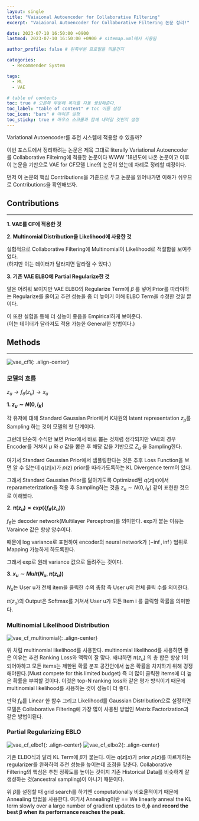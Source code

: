 ```yaml
---
layout: single
title: "Vaiaional Autoencoder for Collaborative Filtering"
excerpt: "Vaiaional Autoencoder for Collaborative Filtering 논문 정리!"

date: 2023-07-10 16:50:00 +0900
lastmod: 2023-07-10 16:50:00 +0900 # sitemap.xml에서 사용됨

author_profile: false # 왼쪽부분 프로필을 띄울건지

categories:
  - Recommender System

tags:
  - ML
  - VAE

# table of contents
toc: true # 오른쪽 부분에 목차를 자동 생성해준다.
toc_label: "table of content" # toc 이름 설정
toc_icon: "bars" # 아이콘 설정
toc_sticky: true # 마우스 스크롤과 함께 내려갈 것인지 설정
---
```


Variational Autoencoder를 추천 시스템에 적용할 수 있을까?

이번 포스트에서 정리하려는 논문은 제목 그대로 literally 
Variational Autoencoder를 Collaborative Filteirng에 적용한 논문이다 
WWW '18년도에 나온 논문이고 이후 이 논문을 기반으로 VAE for CF모델 Line의 논문이 있는데 차례로 정리할 예정이다.

먼저 이 논문의 핵심 Contributions을 기준으로 두고 논문을 읽어나가면 이해가 쉬우므로 Contributions을 확인해보자.

## Contributions
---
**1. VAE를 CF에 적용한 것**

**2. Multinomial Distribution을 Likelihood에 사용한 것**

  실험적으로 Collaborative Filtering에 Multinomial이 Likelihood로 적절함을 보여주었다.  
  (하지만 이는 데이터가 달라지면 달라질 수 있다.)

**3. 기존 VAE ELBO에 Partial Regularize한 것**

  말은 어려워 보이지만 VAE ELBO의 Regularize Term에 $\beta$ 를 넣어 Prior를 따라야하는 Regularize를 줄이고 추천 성능을 좀 더 높이기 이해 ELBO Term을 수정한 것일 뿐이다. 
  
  이 또한 실험을 통해 더 성능이 좋음을 Empirical하게 보여준다.  
  (이는 데이터가 달라져도 적용 가능한 General한 방법이다.)


## Methods
---

![vae_cf1](https://namu-tree-kim.github.io/assets/images/vae_cf1.PNG "vae_cf1"){: .align-center}

### **모델의 흐름**

$z_{u} \to f_{\theta}(z_{u}) \to x_{u}$


**1. $z_{u} \sim N(0, I_{K})$**

각 유저에 대해 Standard Gaussian Prior에서 K차원의 latent representation $z_{\mu}$를 Sampling 하는 것이 모델의 첫 단계이다. 

그런데 단순히 수식만 보면 Prior에서 바로 뽑는 것처럼 생각되지만 VAE의 경우 Encoder를 거쳐서 $\mu$ 와  $\sigma$ 값을 뽑은 후 해당 값을 기반으로 $Z_u$ 을 Sampling한다. 

여기서 Standard Gaussian Prior에서 샘플링한다는 것은 추후 Loss Function을 보면 알 수 있는데 $q(z\|x)$가 $p(z)$ prior를 따라가도록하는 KL Divergence term이 있다.  

그래서 Standard Gaussian Prior를 닮아가도록 Optimized된 $q(z\|x)$에서 reparameterization을 적용 후 Sampling하는 것을 $z_{u} \sim N(0, I_{K})$ 같이 표현한 것으로 이해했다.

**2. $\pi(z_u) \propto exp(\{f_{\theta}(z_{u})\})$**

$f_{\theta}$는 decoder network(Multilayer Perceptron)를 의미한다. exp가 붙는 이유는 Varaince 값은 항상 양수이다.

때문에 log variance로 표현하여 encoder의 neural network가 $(- \inf, \inf)$ 범위로 Mapping 가능하게 하도록한다. 

그래서 exp로 원래 variance 값으로 돌려주는 것이다.

**3. $x_u \sim Mult(N_u, \pi(z_u))$**

$N_u$는 User u가 전체 item을 클릭한 수의 총합 즉 User u의 전체 클릭 수를 의미한다. 

$\pi(z_u)$의 Output은 Softmax를 거쳐서 User u가 모든 Item i 를 클릭할 확률을 의미한다.


### **Multinomial Likelihood Distribution**
![vae_cf_multinomial](https://namu-tree-kim.github.io/assets/images/vae_cf_multinomial.PNG "vae_cf_multinomial"){: .align-center}

위 처럼 multinomial likelihood를 사용한다. multinomial likelihood를 사용하면 좋은 이유는 추천 Ranking Loss와 맥락이 잘 맞다. 왜냐하면 $\pi(z_u)$ 의 총 합은 항상 1이 되어야하고 모든 items는 제한된 확률 분포 공간안에서 높은 확률을 차지하기 위해 경쟁해야한다.(Must compete for this limited budget) 즉 더 많이 클릭한 items에 더 높은 확률을 부여할 것이다.  이것은 top-N ranking loss와 같은 평가 방식이기 때문에 multinomial likelihood를 사용하는 것이 성능이 더 좋다.

만약 $f_{\theta}$를 Linear 한 함수 그리고 Likelihood를 Gaussian Distribution으로 설정하면 모델은 Collaborative Filtering에 가장 많이 사용된 방법인 Matrix Factorization과 같은 방법이된다.



### **Partial Regularizing EBLO**

![vae_cf_elbo1](https://namu-tree-kim.github.io/assets/images/vae_cf_elbo1.PNG "vae_cf_elbo1"){: .align-center}
![vae_cf_elbo2](https://namu-tree-kim.github.io/assets/images/vae_cf_elbo2.PNG "vae_cf_elbo2"){: .align-center}

기존 ELBO식과 달리 KL Term에 $\beta$가 붙는다. 이는 $q(z\|x)$가 prior $p(z)$를 따르게하는 regularizer를 완화하여 추천 성능을 높이는데 초점을 맞춘다.
Collaborative Filtering의 핵심은 추천 정확도를 높이는 것이지 기존 Historical Data를 비슷하게 잘 생성하는 것(ancestral sampling)이 아니기 때문이다.

위 $\beta$를 설정할 때 grid search를 하기엔 computationally 비효율적이기 때문에 Annealing 방법을 사용한다. 
여기서 Annealing이란 == We linearly anneal the KL term slowly over a large number of gradient updates to θ,ϕ and **record the best β when its performance reaches the peak**.